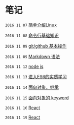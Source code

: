 #  笔记
`2016 11 07`
[简单介绍Linux](./da/1107.md)


`2016 11 08`
[命令行基础知识](./da/1108.md)


`2016 11 09`
[git/github 基本操作](./da/1109.md)

`2016 11 09`
[Markdown 语法](./da/down.md)

`2016 11 12`
[node js](./da/1112.md)

`2016 11 13`
[进入ES6的实质学习](./da/1113.md)

`2016 11 14`
[面向对象，继承](./da/1114.md)

`2016 11 15`
[面向对象的 keyword](./da/1115.md)

`2016 11 16`
[React](./da/1116.md)

`2016 11 19`
[React](./da/1119.md)
